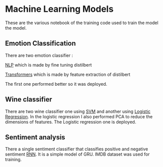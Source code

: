 # Machine Learning Models
These are the various notebook of the training code used to train the model the model. 
## Emotion Classification
There are two emotion classifier :

[NLP](https://github.com/VectorTensor/MachineLearningNotebooks/blob/main/NLP.ipynb)
which is made by fine tuning distilbert 

[Transformers](https://github.com/VectorTensor/MachineLearningNotebooks/blob/main/Transformers.ipynb)
which is made by feature extraction of distilbert

The first one performed better so it was deployed.
## Wine classifier
There are two wine classifier one using [SVM](https://github.com/VectorTensor/MachineLearningNotebooks/blob/main/SVM.ipynb) and another using [Logistic Regression](https://github.com/VectorTensor/MachineLearningNotebooks/blob/main/wine.ipynb). In the logistic regression I also performed PCA to reduce the dimensions of features.
The Logistic regression one is deployed.

## Sentiment analysis
There a single sentiment classifier that classifies positive and negative sentiment [RNN](https://github.com/VectorTensor/MachineLearningNotebooks/blob/main/RNN.ipynb). It is a simple model of GRU. IMDB dataset was used for training.
